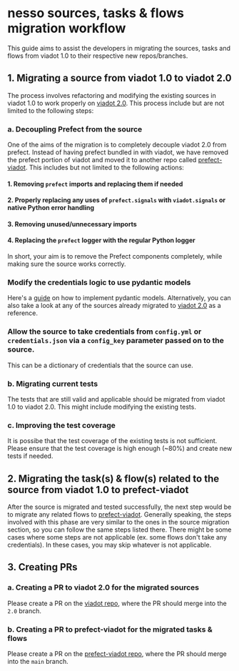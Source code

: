 # nesso sources, tasks & flows migration workflow
This guide aims to assist the developers in migrating the sources, tasks and flows from viadot 1.0 to their respective new repos/branches.

## 1. Migrating a source from viadot 1.0 to viadot 2.0
The process involves refactoring and modifying the existing sources in viadot 1.0 to work properly on [viadot 2.0](https://github.com/dyvenia/viadot/tree/2.0). This process include but are not limited to the following steps:
### a. Decoupling Prefect from the source
One of the aims of the migration is to completely decouple viadot 2.0 from prefect. Instead of having prefect bundled in with viadot, we have removed the prefect portion of viadot and moved it to another repo called [prefect-viadot](https://github.com/dyvenia/prefect-viadot/).
This includes but not limited to the following actions:  
#### 1. Removing `prefect` imports and replacing them if needed
#### 2. Properly replacing any uses of `prefect.signals` with `viadot.signals` or native Python error handling
#### 3. Removing unused/unnecessary imports
#### 4. Replacing the `prefect` logger with the regular Python logger
In short, your aim is to remove the Prefect components completely, while making sure the source works correctly.
### Modify the credentials logic to use pydantic models
Here's a [guide](https://medium.com/mlearning-ai/improve-your-data-models-with-pydantic-f9f10ca66f26) on how to implement pydantic models. Alternatively, you can also take a look at any of the sources already migrated to [viadot 2.0](https://github.com/dyvenia/viadot/tree/2.0/viadot/sources) as a reference.
### Allow the source to take credentials from `config.yml` or `credentials.json` via a `config_key` parameter passed on to the source.
This can be a dictionary of credentials that the source can use.
### b. Migrating current tests
The tests that are still valid and applicable should be migrated from viadot 1.0 to viadot 2.0. This might include modifying the existing tests.
### c. Improving the test coverage
It is possibe that the test coverage of the existing tests is not sufficient. Please ensure that the test coverage is high enough (~80%) and create new tests if needed.

## 2. Migrating the task(s) & flow(s) related to the source from viadot 1.0 to prefect-viadot
After the source is migrated and tested successfully, the next step would be to migrate any related flows to [prefect-viadot](https://github.com/dyvenia/prefect-viadot/). Generally speaking, the steps involved with this phase are very similar to the ones in the source migration section, so you can follow the same steps listed there. There might be some cases where some steps are not applicable (ex. some flows don't take any credentials). In these cases, you may skip whatever is not applicable.

## 3. Creating PRs
### a. Creating a PR to viadot 2.0 for the migrated sources
Please create a PR on the [viadot repo](https://github.com/dyvenia/viadot), where the PR should merge into the `2.0` branch.
### b. Creating a PR to prefect-viadot for the migrated tasks & flows
Please create a PR on the [prefect-viadot repo](https://github.com/dyvenia/prefect-viadot), where the PR should merge into the `main` branch.